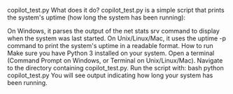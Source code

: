 copilot_test.py
What does it do?
copilot_test.py is a simple script that prints the system's uptime (how long the system has been running):

On Windows, it parses the output of the net stats srv command to display when the system was last started.
On Unix/Linux/Mac, it uses the uptime -p command to print the system's uptime in a readable format.
How to run
Make sure you have Python 3 installed on your system.
Open a terminal (Command Prompt on Windows, or Terminal on Unix/Linux/Mac).
Navigate to the directory containing copilot_test.py.
Run the script with:
bash
python copilot_test.py
You will see output indicating how long your system has been running.

